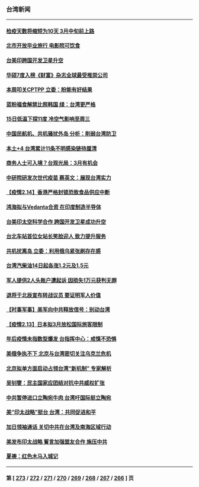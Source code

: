 ### 台湾新闻
---
#### [检疫天数将缩短为10天  3月中旬前上路](../../pages/ncid1349361/n13575877.md) 
#### [北市开放毕业旅行 电影院可饮食](../../pages/ncid1349361/n13575988.md) 
#### [台美印跨国开发卫星升空](../../pages/ncid1349361/n13576009.md) 
#### [华硕7度入榜《财富》杂志全球最受推崇公司](../../pages/ncid1349361/n13575921.md) 
#### [本周叩关CPTPP 立委：盼能有好结果](../../pages/ncid1349361/n13575919.md) 
#### [蓝盼福食解禁比照韩国 绿：台湾更严格](../../pages/ncid1349361/n13575914.md) 
#### [15日低温下探11度 冷空气影响至周三](../../pages/ncid1349361/n13575912.md) 
#### [中国民航机、共机骚扰外岛 分析：削弱台湾防卫](../../pages/ncid1349361/n13575909.md) 
#### [本土+4 台湾累计11条不明感染链待厘清](../../pages/ncid1349361/n13575885.md) 
#### [商务人士可入境？台观光局：3月有机会](../../pages/ncid1349361/n13575883.md) 
#### [中研院研发次世代疫苗 蔡英文：展现台湾实力](../../pages/ncid1349361/n13575880.md) 
#### [【疫情2.14】香港严格封锁恐致食品供应中断](../../pages/ncid1349361/n13574773.md) 
#### [鸿海拟与Vedanta合资 在印度制造半导体](../../pages/ncid1349361/n13575829.md) 
#### [台美印太空科学合作 跨国开发卫星成功升空](../../pages/ncid1349361/n13574908.md) 
#### [台北车站首位女站长笑脸迎人 致力提升服务](../../pages/ncid1349361/n13575274.md) 
#### [共机扰离岛 立委：利用俄乌紧张刷存在感](../../pages/ncid1349361/n13574000.md) 
#### [台湾汽柴油14日起各涨1.2元及1.5元](../../pages/ncid1349361/n13573998.md) 
#### [军人提供2人头账户遭起诉 因损失1万元获判无罪](../../pages/ncid1349361/n13573996.md) 
#### [退将于北辰宣布转战议员 要证明军人价值](../../pages/ncid1349361/n13573991.md) 
#### [【时事军事】美军向中共释放信号：别动台湾](../../pages/ncid1349361/n13573988.md) 
#### [【疫情2.13】日本拟3月放松国际旅客限制](../../pages/ncid1349361/n13573718.md) 
#### [年后疫情未指数型爆发 台指挥中心：戒慎不恐惧](../../pages/ncid1349361/n13573861.md) 
#### [美俄争执不下 北京与台湾密切关注乌克兰危机](../../pages/ncid1349361/n13572803.md) 
#### [北京拟单方面启动占领台湾“新机制” 专家解析](../../pages/ncid1349361/n13572535.md) 
#### [吴钊燮：民主国家应团结对抗中共威权扩张](../../pages/ncid1349361/n13572429.md) 
#### [中共暂停进口立陶宛牛肉 台湾吁国际挺立陶宛](../../pages/ncid1349361/n13572233.md) 
#### [美“印太战略”挺台 台湾：共同促进和平](../../pages/ncid1349361/n13572145.md) 
#### [加日领袖通话 关切中共在台湾及南海区域行动](../../pages/ncid1349361/n13572110.md) 
#### [美发布印太战略 誓言加强盟友合作 施压中共](../../pages/ncid1349361/n13571209.md) 
#### [夏祷：红色木马入城记](../../pages/ncid1349361/n13566468.md) 

---
#### 第 [ [273](./273.md) / [272](./272.md) / [271](./271.md) / [270](./270.md) / [269](./269.md) / [268](./268.md) / [267](./267.md) / [266](./266.md) ] 页
